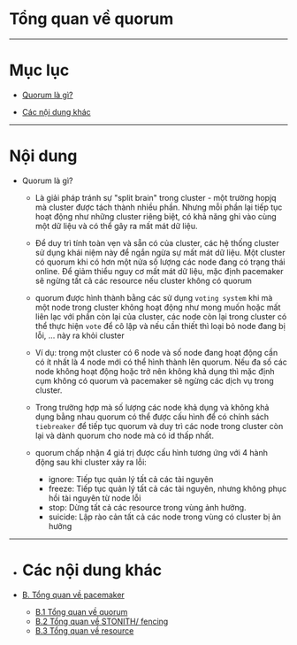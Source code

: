 # Tổng quan về quorum


___


# Mục lục

+ [Quorum là gì?](#concept)

+ [Các nội dung khác](#others-content)


___

# Nội dung

+  <a name="concept">Quorum là gì?</a>

	+ Là giải pháp tránh sự "split brain" trong cluster - một trường hopjq mà cluster được tách thành nhiều phần. Nhưng mỗi phần lại tiếp tục hoạt động như những cluster riêng biệt, có khả năng ghi vào cùng một dữ liệu và  có thể gây ra mất mát dữ liệu.

	+ Để duy trì tính toàn vẹn và sẵn có của cluster, các hệ thống cluster sử dụng khái niệm này để ngắn ngừa sự mất mát dữ liệu. Một cluster có quorum khi có hơn một nửa số lượng các node đang có trạng thái online. Để giảm thiểu nguy cơ mất mát dữ liệu, mặc định pacemaker sẽ ngừng tất cả các resource nếu cluster không có quorum

	+ quorum được hình thành bằng các sử dụng `voting system` khi mà một node trong cluster không hoạt động như mong muốn hoặc mất liên lạc với phần còn lại của cluster, các node còn lại trong cluster có thể thực hiện `vote` để cô lập và nếu cần thiết thì loại bỏ node đang bị lỗi, ... này ra khỏi cluster

	+ Ví dụ: trong một cluster có 6 node và số node đang hoạt động cần có ít nhất là 4 node mới có thể hình thành lên quorum. Nếu đa số các node không hoạt động hoặc trở nên không khả dụng thì mặc định cụm không có quorum và pacemaker sẽ ngừng các dịch vụ trong cluster.
	
	+ Trong trường hợp mà số lượng các node khả dụng và không khả dụng bằng nhau quorum có thể được cấu hình để có chính sách `tiebreaker` để tiếp tục quorum và duy trì các node trong cluster còn lại và dành quorum cho node mà có id thấp nhất.

	+ quorum chấp nhận 4 giá trị được cấu hình tương ứng với 4 hành động sau khi cluster xảy ra lỗi:

		- ignore: Tiếp tục quản lý tất cả các tài nguyên
		- freeze: Tiếp tục quản lý tất cả các tài nguyên, nhưng không phục hồi tài nguyên từ node lỗi
		- stop: Dừng tất cả các resource trong vùng ảnh hưởng.
		- suicide: Lập rào cản tất cả các node trong vùng có cluster bị ản hưởng

___


- # <a name="others-content">Các nội dung khác</a>

- [B. Tổng quan về pacemaker](docs/pacemaker-overview.md)
	- [B.1 Tổng quan về quorum](docs/quorum-overview.md)
	- [B.2 Tổng quan về STONITH/ fencing](docs/fencing-overview.md)
	- [B.3 Tổng quan về resource](docs/resource-overview.md)

